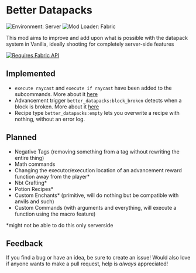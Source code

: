 # Better Datapacks

![Environment: Server](https://img.shields.io/badge/environment-server-orangered?style=flat-square)
![Mod Loader: Fabric](https://img.shields.io/badge/modloader-fabric-informational?style=flat-square)
<br>

This mod aims to improve and add upon what is possible with the datapack system in Vanilla, ideally shooting for
completely server-side features

[![Requires Fabric API](https://i.imgur.com/Ol1Tcf8t.png)](https://modrinth.com/mod/fabric-api)

## Implemented

- `execute raycast` and `execute if raycast` have been added to the subcommands. More about it [here](Raycast.md)
- Advancement trigger `better_datapacks:block_broken` detects when a block is broken. More about
  it [here](BlockBroken.md)
- Recipe type `better_datapacks:empty` lets you overwrite a recipe with nothing, without an error log.

## Planned

- Negative Tags (removing something from a tag without rewriting the entire thing)
- Math commands
- Changing the executor/execution location of an advancement reward function away from the player*
- Nbt Crafting*
- Potion Recipes*
- Custom Enchants* (primitive, will do nothing but be compatible with anvils and such)
- Custom Commands (with arguments and everything, will execute a function using the macro feature)

*might not be able to do this only serverside

## Feedback

If you find a bug or have an idea, be sure to create an issue!
Would also love if anyone wants to make a pull request, help is *always* appreciated!